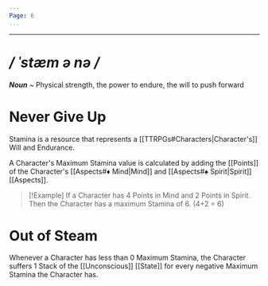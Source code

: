 ```yaml
---
Page: 6
...
```

---
# */ ˈstæm ə nə /*
***Noun*** ~ Physical strength, the power to endure, the will to push forward
# Never Give Up
Stamina is a resource that represents a [[TTRPGs#Characters|Character's]] Will and Endurance.

A Character's Maximum Stamina value is calculated by adding the [[Points]] of the Character's [[Aspects#♦ Mind|Mind]] and [[Aspects#♠ Spirit|Spirit]] [[Aspects]].
>[!Example]
>If a Character has 4 Points in Mind and 2 Points in Spirit. Then the Character has a maximum Stamina of 6. (4+2 = 6)
# Out of Steam
Whenever a Character has less than 0 Maximum Stamina, the Character suffers 1 Stack of the [[Unconscious]] [[State]] for every negative Maximum Stamina the Character has.